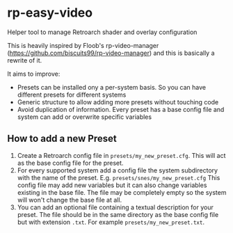 # rp-easy-video
Helper tool to manage Retroarch shader and overlay configuration

This is heavily inspired by Floob's rp-video-manager (https://github.com/biscuits99/rp-video-manager) and this is basically a rewrite of it.

It aims to improve:
* Presets can be installed ony a per-system basis. So you can have different presets for different systems
* Generic structure to allow adding more presets without touching code
* Avoid duplication of information. Every preset has a base config file and system can add or overwrite specific variables

## How to add a new Preset

1. Create a Retroarch config file in `presets/my_new_preset.cfg`. This will act as the base config file for the preset.
2. For every supported system add a config file the system subdirectory with the name of the preset. E.g. `presets/snes/my_new_preset.cfg`
This config file may add new variables but it can also change variables existing in the base file. The file may be completely empty so the system will won't change the base file at all.
3. You can add an optional file containing a textual description for your preset. The file should be in the same directory as the base config file but with extension `.txt`. For example `presets/my_new_preset.txt`. 
